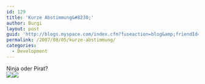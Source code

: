 ```yaml
---
id: 129
title: 'Kurze Abstimmung&#8230;'
author: Burgi
layout: post
guid: 'http://blogs.myspace.com/index.cfm?fuseaction=blog&amp;friendId=11116526'
permalink: /2007/08/05/kurze-abstimmung/
categories:
  - Development
---
```



Ninja oder Pirat?  
[![][1]][1]![][2]



 [1]: http://www.projectmojave.com/blog/wp-content/uploads/2008/05/sexy-ninja.jpg
 [2]: http://www.maskottchen-welt.de/catalog/images/Mensch%20Pirat.jpg